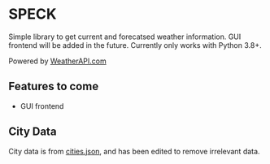 # SPECK
Simple library to get current and forecatsed weather information. GUI frontend will be added in the future. Currently only works with Python 3.8+.

Powered by <a href="https://www.weatherapi.com/" title="Free Weather API">WeatherAPI.com</a>

Features to come
----------------
* GUI frontend

City Data
---------
City data is from [cities.json](https://github.com/lutangar/cities.json), and has been edited to remove irrelevant data.
